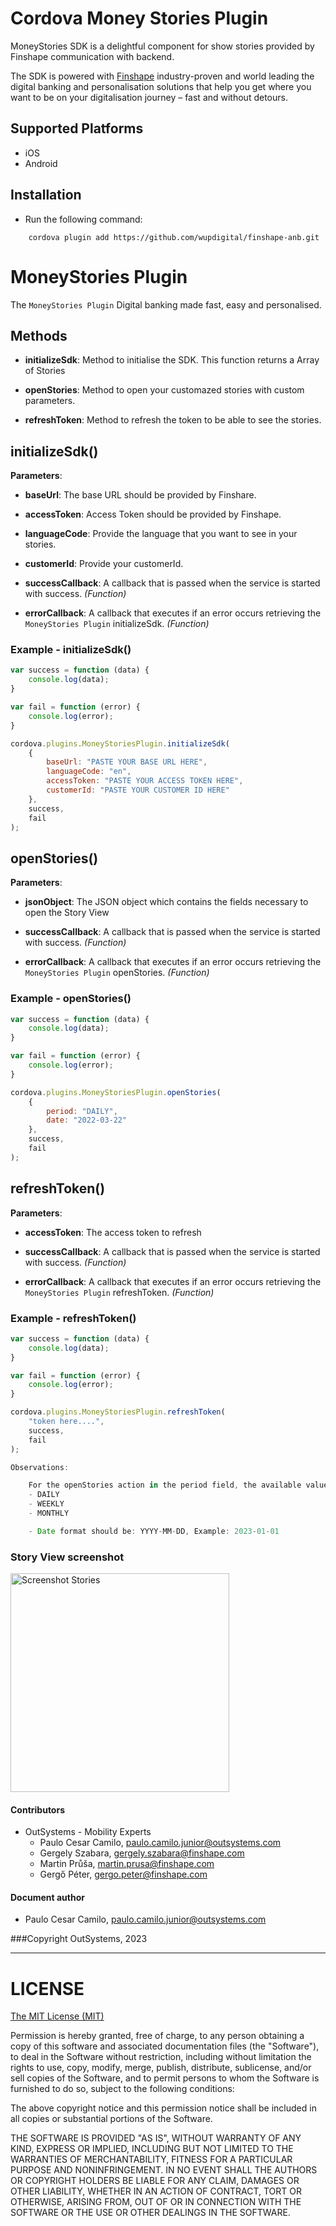 # Cordova Money Stories Plugin

MoneyStories SDK is a delightful component for show stories provided by Finshape communication with backend.

 The SDK is powered with [Finshape](https://finshape.com/products/money-stories/) industry-proven and world leading the digital banking and personalisation solutions that help you get where you want to be on your digitalisation journey – fast and without detours.

 ## Supported Platforms

- iOS
- Android


## Installation
- Run the following command:

```shell
    cordova plugin add https://github.com/wupdigital/finshape-anb.git
``` 

# MoneyStories Plugin

The `MoneyStories Plugin` Digital banking
made fast, easy and personalised.

## Methods

- __initializeSdk__: Method to initialise the SDK. This function returns a Array of Stories

- __openStories__: Method to open your customazed stories with custom parameters.

- __refreshToken__: Method to refresh the token to be able to see the stories.


## initializeSdk()

__Parameters__:

- __baseUrl__: The base URL should be provided by Finshare.

- __accessToken__: Access Token should be provided by Finshape.

- __languageCode__: Provide the language that you want to see in your stories.

- __customerId__: Provide your customerId.

- __successCallback__: A callback that is passed when the service is started with success. _(Function)_

- __errorCallback__: A callback that executes if an error occurs retrieving the `MoneyStories Plugin` initializeSdk. _(Function)_

### Example - initializeSdk()

```javascript
var success = function (data) {
    console.log(data);
}

var fail = function (error) {
    console.log(error);
}

cordova.plugins.MoneyStoriesPlugin.initializeSdk(
    {
        baseUrl: "PASTE YOUR BASE URL HERE",
        languageCode: "en",
        accessToken: "PASTE YOUR ACCESS TOKEN HERE",
        customerId: "PASTE YOUR CUSTOMER ID HERE"
    },
    success, 
    fail
);
``` 

## openStories()

__Parameters__:

- __jsonObject__: The JSON object which contains the fields necessary to open the Story View

- __successCallback__: A callback that is passed when the service is started with success. _(Function)_

- __errorCallback__: A callback that executes if an error occurs retrieving the `MoneyStories Plugin` openStories. _(Function)_


### Example - openStories()

```javascript
var success = function (data) {
    console.log(data);
}

var fail = function (error) {
    console.log(error);
}

cordova.plugins.MoneyStoriesPlugin.openStories(
    {
        period: "DAILY",
        date: "2022-03-22"
    },
    success, 
    fail
);
```


## refreshToken()

__Parameters__:

- __accessToken__: The access token to refresh

- __successCallback__: A callback that is passed when the service is started with success. _(Function)_

- __errorCallback__: A callback that executes if an error occurs retrieving the `MoneyStories Plugin` refreshToken. _(Function)_


### Example - refreshToken()

```javascript
var success = function (data) {
    console.log(data);
}

var fail = function (error) {
    console.log(error);
}

cordova.plugins.MoneyStoriesPlugin.refreshToken(
    "token here....",
    success, 
    fail
);
```

```javascript
Observations:

    For the openStories action in the period field, the available values are:
    - DAILY
    - WEEKLY
    - MONTHLY

    - Date format should be: YYYY-MM-DD, Example: 2023-01-01
````

### Story View screenshot

<p align="left">
  <img src="https://github.com/pcamilojunior/cordova-moneystories-plugin/blob/master/screenshot.PNG" width="350" title="Screenshot Stories">
</p>


#### Contributors
- OutSystems - Mobility Experts
    - Paulo Cesar Camilo, <paulo.camilo.junior@outsystems.com>
    - Gergely Szabara, <gergely.szabara@finshape.com>
    - Martin Průša, <martin.prusa@finshape.com>
    - Gergő Péter, <gergo.peter@finshape.com>

#### Document author
- Paulo Cesar Camilo, <paulo.camilo.junior@outsystems.com>

###Copyright OutSystems, 2023

---

LICENSE
=======


[The MIT License (MIT)](http://www.opensource.org/licenses/mit-license.html)

Permission is hereby granted, free of charge, to any person obtaining a copy
of this software and associated documentation files (the "Software"), to deal
in the Software without restriction, including without limitation the rights
to use, copy, modify, merge, publish, distribute, sublicense, and/or sell
copies of the Software, and to permit persons to whom the Software is
furnished to do so, subject to the following conditions:

The above copyright notice and this permission notice shall be included in
all copies or substantial portions of the Software.

THE SOFTWARE IS PROVIDED "AS IS", WITHOUT WARRANTY OF ANY KIND, EXPRESS OR
IMPLIED, INCLUDING BUT NOT LIMITED TO THE WARRANTIES OF MERCHANTABILITY,
FITNESS FOR A PARTICULAR PURPOSE AND NONINFRINGEMENT. IN NO EVENT SHALL THE
AUTHORS OR COPYRIGHT HOLDERS BE LIABLE FOR ANY CLAIM, DAMAGES OR OTHER
LIABILITY, WHETHER IN AN ACTION OF CONTRACT, TORT OR OTHERWISE, ARISING FROM,
OUT OF OR IN CONNECTION WITH THE SOFTWARE OR THE USE OR OTHER DEALINGS IN
THE SOFTWARE.